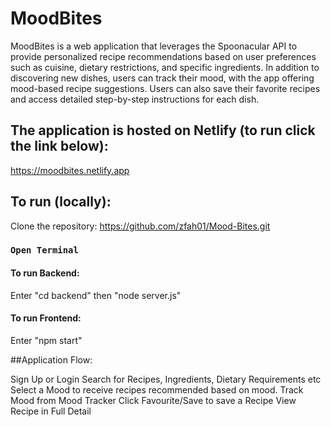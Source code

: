# MoodBites

MoodBites is a web application that leverages the Spoonacular API to provide personalized recipe recommendations based on user preferences such as cuisine, dietary restrictions, and specific ingredients. In addition to discovering new dishes, users can track their mood, with the app offering mood-based recipe suggestions. Users can also save their favorite recipes and access detailed step-by-step instructions for each dish.

## The application is hosted on Netlify (to run click the link below):
https://moodbites.netlify.app
## To run (locally):

Clone the repository:
https://github.com/zfah01/Mood-Bites.git

### `Open Terminal`
#### To run Backend:
Enter "cd backend" then "node server.js"
#### To run Frontend:
Enter "npm start"

##Application Flow:

Sign Up or Login
Search for Recipes, Ingredients, Dietary Requirements etc
Select a Mood to receive recipes recommended based on mood. 
Track Mood from Mood Tracker
Click Favourite/Save to save a Recipe
View Recipe in Full Detail

